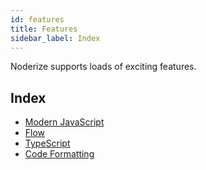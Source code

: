 ```yaml
---
id: features
title: Features
sidebar_label: Index
---
```


Noderize supports loads of exciting features.

## Index

* [Modern JavaScript](features-modern.md)
* [Flow](features-flow.md)
* [TypeScript](features-typescript.md)
* [Code Formatting](features-format.md)
